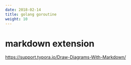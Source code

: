 ```yaml
---
date: 2018-02-14
title: golang goroutine
weight: 10
---
```


# markdown extension
https://support.typora.io/Draw-Diagrams-With-Markdown/
